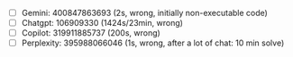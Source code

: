 - [ ] Gemini:       400847863693    (2s, wrong, initially non-executable code)
- [ ] Chatgpt:      106909330       (1424s/23min, wrong)
- [ ] Copilot:      319911885737    (200s, wrong)
- [ ] Perplexity:   395988066046    (1s, wrong, after a lot of chat: 10 min solve)
